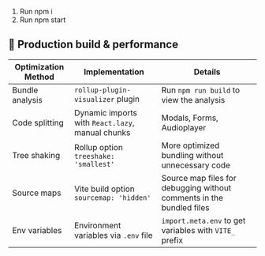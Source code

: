 1. Run npm i
2. Run npm start

## 🚀 Production build & performance

| Optimization Method | Implementation                          | Details                           |
|---------------------|-----------------------------------------|-----------------------------------|
| Bundle analysis     | `rollup-plugin-visualizer` plugin       | Run `npm run build` to view the analysis |
| Code splitting      | Dynamic imports with `React.lazy`, manual chunks | Modals, Forms, Audioplayer        |
| Tree shaking        | Rollup option `treeshake: 'smallest'`   | More optimized bundling without unnecessary code |
| Source maps         | Vite build option  `sourcemap: 'hidden'`| Source map files for debugging without comments in the bundled files |
| Env variables       | Environment variables via `.env` file   | `import.meta.env` to get variables with `VITE_` prefix |
